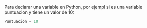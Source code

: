
Para declarar una variable  en Python, por ejempl si es una variable puntuacion y tiene un valor de 10:

```python
Puntuacion = 10
```

